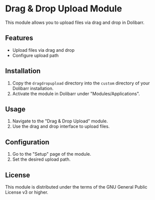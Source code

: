 # Drag & Drop Upload Module

This module allows you to upload files via drag and drop in Dolibarr.

## Features

- Upload files via drag and drop
- Configure upload path

## Installation

1. Copy the `dragdropupload` directory into the `custom` directory of your Dolibarr installation.
2. Activate the module in Dolibarr under "Modules/Applications".

## Usage

1. Navigate to the "Drag & Drop Upload" module.
2. Use the drag and drop interface to upload files.

## Configuration

1. Go to the "Setup" page of the module.
2. Set the desired upload path.

## License

This module is distributed under the terms of the GNU General Public License v3 or higher.
